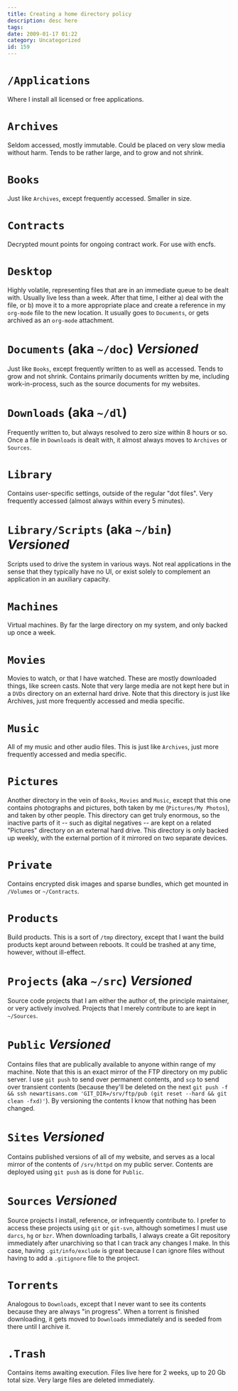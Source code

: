 ```yaml
---
title: Creating a home directory policy
description: desc here
tags: 
date: 2009-01-17 01:22
category: Uncategorized
id: 159
---
```


# `/Applications`

Where I install all licensed or free applications.

# `Archives`

Seldom accessed, mostly immutable.  Could be placed on very slow media without
harm.  Tends to be rather large, and to grow and not shrink.

# `Books`

Just like `Archives`, except frequently accessed.  Smaller in size.

# `Contracts`

Decrypted mount points for ongoing contract work.  For use with encfs.

# `Desktop`

Highly volatile, representing files that are in an immediate queue to be dealt
with.  Usually live less than a week.  After that time, I either a) deal with
the file, or b) move it to a more appropriate place and create a reference in
my `org-mode` file to the new location.  It usually goes to `Documents`, or gets
archived as an `org-mode` attachment.

# `Documents` (aka `~/doc`) *Versioned*

Just like `Books`, except frequently written to as well as accessed.  Tends to
grow and not shrink.  Contains primarily documents written by me, including
work-in-process, such as the source documents for my websites.

# `Downloads` (aka `~/dl`)

Frequently written to, but always resolved to zero size within 8 hours or so.
Once a file in `Downloads` is dealt with, it almost always moves to `Archives` or
`Sources`.

# `Library`

Contains user-specific settings, outside of the regular "dot files".  Very
frequently accessed (almost always within every 5 minutes).

# `Library/Scripts` (aka `~/bin`) *Versioned*

Scripts used to drive the system in various ways.  Not real applications in
the sense that they typically have no UI, or exist solely to complement an
application in an auxiliary capacity.

# `Machines`

Virtual machines.  By far the large directory on my system, and only backed up
once a week.

# `Movies`

Movies to watch, or that I have watched.  These are mostly downloaded things,
like screen casts.  Note that very large media are not kept here but in a
`DVDs` directory on an external hard drive.  Note that this directory is just
like Archives, just more frequently accessed and media specific.

# `Music`

All of my music and other audio files.  This is just like `Archives`, just
more frequently accessed and media specific.

# `Pictures`

Another directory in the vein of `Books`, `Movies` and `Music`, except that
this one contains photographs and pictures, both taken by me (`Pictures/My
Photos`), and taken by other people.  This directory can get truly enormous,
so the inactive parts of it -- such as digital negatives -- are kept on a
related "Pictures" directory on an external hard drive.  This directory is
only backed up weekly, with the external portion of it mirrored on two
separate devices.

# `Private`

Contains encrypted disk images and sparse bundles, which get mounted in
`/Volumes` or `~/Contracts`.

# `Products`

Build products.  This is a sort of `/tmp` directory, except that I want the
build products kept around between reboots.  It could be trashed at any time,
however, without ill-effect.

# `Projects` (aka `~/src`) *Versioned*

Source code projects that I am either the author of, the principle maintainer,
or very actively involved.  Projects that I merely contribute to are kept in
`~/Sources`.

# `Public` *Versioned*

Contains files that are publically available to anyone within range of my
machine.  Note that this is an exact mirror of the FTP directory on my public
server.  I use `git push` to send over permanent contents, and `scp` to send
over transient contents (because they'll be deleted on the next `git push -f
&& ssh newartisans.com 'GIT_DIR=/srv/ftp/pub (git reset --hard && git clean
-fxd)'`).  By versioning the contents I know that nothing has been changed.

# `Sites` *Versioned*

Contains published versions of all of my website, and serves as a local mirror
of the contents of `/srv/httpd` on my public server.  Contents are deployed
using `git push` as is done for `Public`.

# `Sources` *Versioned*

Source projects I install, reference, or infrequently contribute to.  I prefer
to access these projects using `git` or `git-svn`, although sometimes I must
use `darcs`, `hg` or `bzr`.  When downloading tarballs, I always create a Git
repository immediately after unarchiving so that I can track any changes I
make.  In this case, having `.git/info/exclude` is great because I can ignore
files without having to add a `.gitignore` file to the project.

# `Torrents`

Analogous to `Downloads`, except that I never want to see its contents because
they are always "in progress".  When a torrent is finished downloading, it
gets moved to `Downloads` immediately and is seeded from there until I archive
it.

# `.Trash`

Contains items awaiting execution.  Files live here for 2 weeks, up to 20 Gb
total size.  Very large files are deleted immediately.

